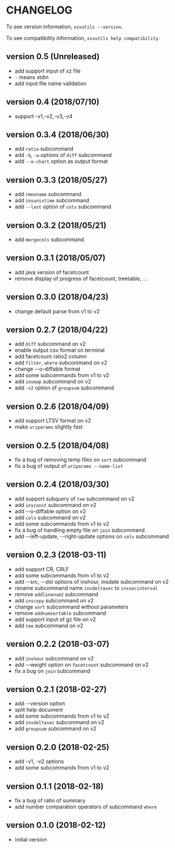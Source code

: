 # CHANGELOG

To see version information, `xsvutils --version`.

To see compatibility information, `xsvutils help compatibility`.

## version 0.5 (Unreleased)
- add support input of xz file
- `-` means stdin
- add input file name validation

## version 0.4 (2018/07/10)
- support -v1,-v2,-v3,-v4

## version 0.3.4 (2018/06/30)
- add `ratio` subcommand
- add `-b`, `-w` options of `diff` subcommand
- add `--o-chart` option as output format

## version 0.3.3 (2018/05/27)
- add `rmnoname` subcommand
- add `insunixtime` subcommand
- add `--last` option of `cols` subcommand

## version 0.3.2 (2018/05/21)
- add `mergecols` subcommand

## version 0.3.1 (2018/05/07)
- add java version of facetcount
- remove display of progress of facetcount, treetable, ...

## version 0.3.0 (2018/04/23)
- change default parse from v1 to v2

## version 0.2.7 (2018/04/22)
- add `diff` subcommand on v2
- enable output csv format on terminal
- add facetcount ratio2 column
- add `filter`, `where` subcommand on v2
- change --o-diffable format
- add some subcommands from v1 to v2
- add `insmap` subcommand on v2
- add `-v2` option of `groupsum` subcommand

## version 0.2.6 (2018/04/09)
- add support LTSV format on v2
- make `uriparams` slightly fast

## version 0.2.5 (2018/04/08)
- fix a bug of removing temp files on `sort` subcommand
- fix a bug of output of `uriparams --name-list`

## version 0.2.4 (2018/03/30)
- add support subquery of `tee` subcommand on v2
- add `insconst` subcommand on v2
- add --o-diffable option on v2
- add `cols` subcommand on v2
- add some subcommands from v1 to v2
- fix a bug of handling empty file on `join` subcommand
- add --left-update, --right-update options on `cols` subcommand

## version 0.2.3 (2018-03-11)
- add support CR, CRLF
- add some subcommands from v1 to v2
- add --src, --dst options of inshour, insdate subcommand on v2
- rename subcommand name `insdeltasec` to `inssecinterval`
- remove `addlinenum2` subcommand
- add `inscopy` subcommand on v2
- change `sort` subcommand without parameters
- remove `addnumsortable` subcommand
- add support input of gz file on v2
- add `tee` subcommand on v2

## version 0.2.2 (2018-03-07)
- add `inshour` subcommand on v2
- add --weight option on `facetcount` subcommand on v2
- fix a bug on `join` subcommand

## version 0.2.1 (2018-02-27)
- add --version option
- split help document
- add some subcommands from v1 to v2
- add `insdeltasec` subcommand on v2
- add `groupsum` subcommand on v2

## version 0.2.0 (2018-02-25)
- add -v1, -v2 options
- add some subcommands from v1 to v2

## version 0.1.1 (2018-02-18)
- fix a bug of ratio of summary
- add number comparation operators of subcommand `where`

## version 0.1.0 (2018-02-12)
- initial version

